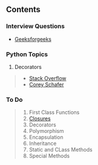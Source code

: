 
## Contents


### Interview Questions

- [Geeksforgeeks](https://www.geeksforgeeks.org/top-40-python-interview-questions-answers/)


### Python Topics

 1. Decorators
 > - [Stack Overflow](https://stackoverflow.com/questions/739654/how-to-make-function-decorators-and-chain-them-together/1594484#1594484)
 > - [Corey Schafer](https://www.youtube.com/watch?v=FsAPt_9Bf3U)

### To Do

> 1. First Class Functions
> 2. [Closures](https://www.youtube.com/watch?v=swU3c34d2NQ)
> 3. Decorators
> 4. Polymorphism
> 5. Encapsulation
> 6. Inheritance
> 7. Static and CLass Methods
> 8. Special Methods
